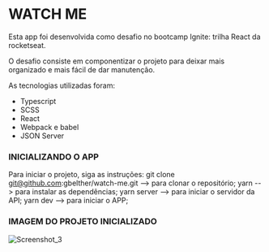 <h1>WATCH ME</h1>

Esta app foi desenvolvida como desafio no bootcamp Ignite: trilha React da rocketseat.

O desafio consiste em componentizar o projeto para deixar mais organizado e mais fácil de dar manutenção.

As tecnologias utilizadas foram:
- Typescript
- SCSS
- React
- Webpack e babel
- JSON Server

<h3>INICIALIZANDO O APP</h3>

Para iniciar o projeto, siga as instruções:
git clone git@github.com:gbelther/watch-me.git --> para clonar o repositório;
yarn --> para instalar as dependências;
yarn server --> para iniciar o servidor da API;
yarn dev --> para iniciar o APP;


<h3>IMAGEM DO PROJETO INICIALIZADO</h3>

![Screenshot_3](https://user-images.githubusercontent.com/68357487/111784059-b2702580-8899-11eb-8db0-be0245eb1134.png)

